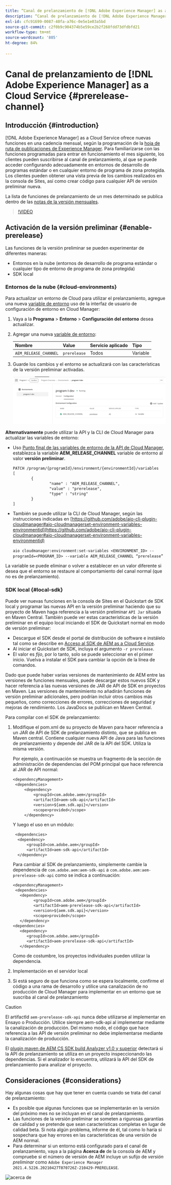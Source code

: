 ```yaml
---
title: “Canal de prelanzamiento de [!DNL Adobe Experience Manager] as a Cloud Service”
description: “Canal de prelanzamiento de [!DNL Adobe Experience Manager] as a Cloud Service”
exl-id: cfc91699-0087-40fa-a76c-0e5e1e03a5bd
source-git-commit: c2f0b9c904374b5e59ce2b2f268fdd73dfdbfd21
workflow-type: tm+mt
source-wordcount: '805'
ht-degree: 84%

---
```


# Canal de prelanzamiento de [!DNL Adobe Experience Manager] as a Cloud Service {#prerelease-channel}


## Introducción {#introduction}

[!DNL Adobe Experience Manager] as a Cloud Service ofrece nuevas funciones en una cadencia mensual, según la programación de la [hoja de ruta de publicaciones de Experience Manager](https://experienceleague.adobe.com/docs/experience-manager-release-information/aem-release-updates/update-releases-roadmap.html?lang=es#aem-as-cloud-service). Para familiarizarse con las funciones programadas para entrar en funcionamiento el mes siguiente, los clientes pueden suscribirse al canal de prelanzamiento, al que se puede acceder configurando adecuadamente en entornos de desarrollo de programas estándar o en cualquier entorno de programa de zona protegida. Los clientes pueden obtener una vista previa de los cambios realizados en la consola de Sites, así como crear código para cualquier API de versión preliminar nueva.

La lista de funciones de prelanzamiento de un mes determinado se publica dentro de las [notas de la versión mensuales](/help/release-notes/release-notes-cloud/release-notes-current.md).

>[!VIDEO](/help/release-notes/assets/prerelease-overview.mp4)

## Activación de la versión preliminar {#enable-prerelease}

Las funciones de la versión preliminar se pueden experimentar de diferentes maneras:

* Entornos en la nube (entornos de desarrollo de programa estándar o cualquier tipo de entorno de programa de zona protegida)
* SDK local

### Entornos de la nube {#cloud-environments}

Para actualizar un entorno de Cloud para utilizar el prelanzamiento, agregue una nueva [variable de entorno](../implementing/cloud-manager/environment-variables.md) uso de la interfaz de usuario de configuración de entorno en Cloud Manager:

1. Vaya a la **Programa** > **Entorno** > **Configuración del entorno** desea actualizar.
1. Agregar una nueva [variable de entorno](../implementing/cloud-manager/environment-variables.md):

   | Nombre | Value | Servicio aplicado | Tipo |
   |------|-------|-----------------|------|
   | `AEM_RELEASE_CHANNEL` | `prerelease` | Todos | Variable |

1. Guarde los cambios y el entorno se actualizará con las características de la versión preliminar activadas.

   ![Nueva variable de entorno](assets/env-configuration-prerelease.png)


**Alternativamente** puede utilizar la API y la CLI de Cloud Manager para actualizar las variables de entorno:

* Uso [Punto final de las variables de entorno de la API de Cloud Manager](https://developer.adobe.com/experience-cloud/cloud-manager/reference/api/#operation/patchEnvironmentVariables), establezca la variable **AEM_RELEASE_CHANNEL** variable de entorno al valor **versión preliminar**.

   ```
   PATCH /program/{programId}/environment/{environmentId}/variables
   [
           {
                   "name" : "AEM_RELEASE_CHANNEL",
                   "value" : "prerelease",
                   "type" : "string"
           }
   ]
   ```

* También se puede utilizar la CLI de Cloud Manager, según las instrucciones indicadas en [https://github.com/adobe/aio-cli-plugin-cloudmanager#aio-cloudmanagerset-environment-variables-environmentid](https://github.com/adobe/aio-cli-plugin-cloudmanager#aio-cloudmanagerset-environment-variables-environmentid)

   ```aio cloudmanager:environment:set-variables <ENVIRONMENT_ID> --programId=<PROGRAM_ID> --variable AEM_RELEASE_CHANNEL “prerelease”```


La variable se puede eliminar o volver a establecer en un valor diferente si desea que el entorno se restaure al comportamiento del canal normal (que no es de prelanzamiento).

### SDK local {#local-sdk}

Puede ver nuevas funciones en la consola de Sites en el Quickstart de SDK local y programar las nuevas API en la versión preliminar haciendo que su proyecto de Maven haga referencia a la versión preliminar `API Jar` situada en Maven Central. También puede ver estas características de la versión preliminar en el equipo local iniciando el SDK de Quickstart normal en modo de versión preliminar:

* Descargue el SDK desde el portal de distribución de software e instálelo tal como se describe en [Acceso al SDK de AEM as a Cloud Service](/help/implementing/developing/introduction/aem-as-a-cloud-service-sdk.md).
* Al iniciar el Quickstart de SDK, incluya el argumento `-r prerelease`.
* El valor es *fijo*, por lo tanto, solo se puede seleccionar en el primer inicio. Vuelva a instalar el SDK para cambiar la opción de la línea de comandos.

Dado que puede haber varias versiones de mantenimiento de AEM entre las versiones de funciones mensuales, puede descargar estos nuevos SDK y hacer referencia a las nuevas versiones de JAR de API de SDK en proyectos en Maven. Las versiones de mantenimiento no añadirán funciones de versión preliminar adicionales, pero podrían incluir otros cambios más pequeños, como correcciones de errores, correcciones de seguridad y mejoras de rendimiento.
Los JavaDocs se publican en Maven Central.

Para compilar con el SDK de prelanzamiento:

1. Modifique el pom.xml de su proyecto de Maven para hacer referencia a un JAR de API de SDK de prelanzamiento distinto, que se publica en Maven central. Contiene cualquier nueva API de Java para las funciones de prelanzamiento y depende del JAR de la API del SDK. Utiliza la misma versión.

   Por ejemplo, a continuación se muestra un fragmento de la sección de administración de dependencias del POM principal que hace referencia al JAR de API normal:

   ```
   <dependencyManagement>
    <dependencies>
        <dependency>
            <groupId>com.adobe.aem</groupId>
            <artifactId>aem-sdk-api</artifactId>
            <version>${aem.sdk.api}</version>
            <scope>provided</scope>
        </dependency>
   ```

   Y luego el uso en un módulo:

   ```
    <dependencies>
     <dependency>
         <groupId>com.adobe.aem</groupId>
         <artifactId>aem-sdk-api</artifactId>
     </dependency>
   ```

   Para cambiar al SDK de prelanzamiento, simplemente cambie la dependencia de `com.adobe.aem:aem-sdk-api` a `com.adobe.aem:aem-prerelease-sdk-api` como se indica a continuación:

   ```
   <dependencyManagement>
    <dependencies>
      <dependency>
            <groupId>com.adobe.aem</groupId>
            <artifactId>aem-prerelease-sdk-api</artifactId>
            <version>${aem.sdk.api}</version>
            <scope>provided</scope>
      </dependency>
   <dependencies>
      <dependency>
         <groupId>com.adobe.aem</groupId>
         <artifactId>aem-prerelease-sdk-api</artifactId>
      </dependency>
   ```

   Como de costumbre, los proyectos individuales pueden utilizar la dependencia.

1. Implementación en el servidor local
1. Si está seguro de que funciona como se espera localmente, confirme el código a una rama de desarrollo y utilice una canalización de no producción de Cloud Manager para implementar en un entorno que se suscriba al canal de prelanzamiento

>[!CAUTION]
> 
> El artifactId `aem-prerelease-sdk-api` nunca debe utilizarse al implementar en Ensayo o Producción. Utilice siempre aem-sdk-api al implementar mediante la canalización de producción. Del mismo modo, el código que hace referencia a las API de versión preliminar no debe implementarse mediante la canalización de producción.

El [plugin maven de AEM CS SDK build Analyzer v1.0 y superior](https://experienceleague.adobe.com/docs/experience-manager-core-components/using/developing/archetype/build-analyzer-maven-plugin.html?lang=es#developing) detectará si la API de prelanzamiento se utiliza en un proyecto inspeccionando las dependencias. Si el analizador lo encuentra, utilizará la API del SDK de prelanzamiento para analizar el proyecto.

## Consideraciones {#considerations}

Hay algunas cosas que hay que tener en cuenta cuando se trata del canal de prelanzamiento:

* Es posible que algunas funciones que se implementarán en la versión del próximo mes no se incluyan en el canal de prelanzamiento.
* Las funciones de la versión preliminar se someten a rigurosas garantías de calidad y se pretende que sean características completas en lugar de calidad beta. Si nota algún problema, informe de él, tal como lo haría si sospechara que hay errores en las características de una versión de AEM normal.
* Para determinar si un entorno está configurado para el canal de prelanzamiento, vaya a la página **Acerca de** de la consola de AEM y compruebe si el número de versión de AEM incluye un sufijo de *versión preliminar* como ```Adobe Experience Manager 2021.4.5226.20210427T070726Z-210429-PRERELEASE```.

![acerca de](/help/release-notes/assets/about.png)
